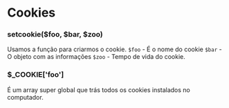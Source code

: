 # Cookies

### setcookie($foo, $bar, $zoo)
Usamos a função para criarmos o cookie.
`$foo` - É o nome do cookie
`$bar` - O objeto com as informações
`$zoo` - Tempo de vida do cookie.

### $_COOKIE['foo']
É um array super global que trás todos os cookies instalados no computador.
